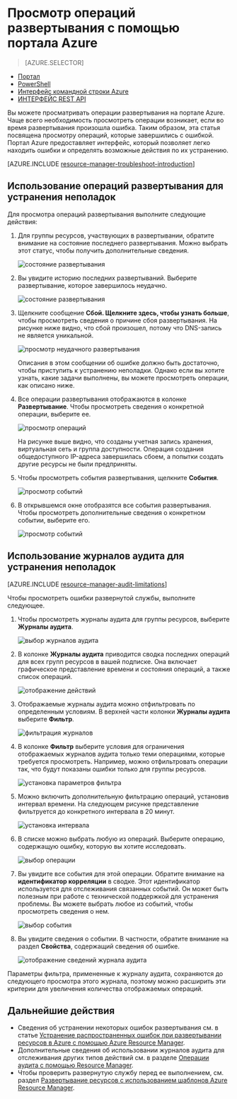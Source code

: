 <properties
   pageTitle="Просмотр операций развертывания с помощью портала Azure | Microsoft Azure"
   description="Описывается использование портала Azure для обнаружения ошибок Resource Manager."
   services="azure-resource-manager,virtual-machines"
   documentationCenter=""
   tags="top-support-issue"
   authors="tfitzmac"
   manager="timlt"
   editor="tysonn"/>

<tags
   ms.service="azure-resource-manager"
   ms.devlang="na"
   ms.topic="article"
   ms.tgt_pltfrm="vm-multiple"
   ms.workload="infrastructure"
   ms.date="06/15/2016"
   ms.author="tomfitz"/>

# Просмотр операций развертывания с помощью портала Azure

> [AZURE.SELECTOR]
- [Портал](resource-manager-troubleshoot-deployments-portal.md)
- [PowerShell](resource-manager-troubleshoot-deployments-powershell.md)
- [Интерфейс командной строки Azure](resource-manager-troubleshoot-deployments-cli.md)
- [ИНТЕРФЕЙС REST API](resource-manager-troubleshoot-deployments-rest.md)

Вы можете просматривать операции развертывания на портале Azure. Чаще всего необходимость просмотреть операции возникает, если во время развертывания произошла ошибка. Таким образом, эта статья посвящена просмотру операций, которые завершились с ошибкой. Портал Azure предоставляет интерфейс, который позволяет легко находить ошибки и определять возможные действия по их устранению.

[AZURE.INCLUDE [resource-manager-troubleshoot-introduction](../includes/resource-manager-troubleshoot-introduction.md)]

## Использование операций развертывания для устранения неполадок

Для просмотра операций развертывания выполните следующие действия:

1. Для группы ресурсов, участвующих в развертывании, обратите внимание на состояние последнего развертывания. Можно выбрать этот статус, чтобы получить дополнительные сведения.

    ![состояние развертывания](./media/resource-manager-troubleshoot-deployments-portal/deployment-status.png)

2. Вы увидите историю последних развертываний. Выберите развертывание, которое завершилось неудачно.

    ![состояние развертывания](./media/resource-manager-troubleshoot-deployments-portal/select-deployment.png)

3. Щелкните сообщение **Сбой. Щелкните здесь, чтобы узнать больше**, чтобы просмотреть сведения о причине сбоя развертывания. На рисунке ниже видно, что сбой произошел, потому что DNS-запись не является уникальной.

    ![просмотр неудачного развертывания](./media/resource-manager-troubleshoot-deployments-portal/view-error.png)

    Описания в этом сообщении об ошибке должно быть достаточно, чтобы приступить к устранению неполадки. Однако если вы хотите узнать, какие задачи выполнены, вы можете просмотреть операции, как описано ниже.

4. Все операции развертывания отображаются в колонке **Развертывание**. Чтобы просмотреть сведения о конкретной операции, выберите ее.

    ![просмотр операций](./media/resource-manager-troubleshoot-deployments-portal/view-operations.png)

    На рисунке выше видно, что созданы учетная запись хранения, виртуальная сеть и группа доступности. Операция создания общедоступного IP-адреса завершилась сбоем, а попытки создать другие ресурсы не были предприняты.

5. Чтобы просмотреть события развертывания, щелкните **События**.

    ![просмотр событий](./media/resource-manager-troubleshoot-deployments-portal/view-events.png)

6. В открывшемся окне отобразятся все события развертывания. Чтобы просмотреть дополнительные сведения о конкретном событии, выберите его.

    ![просмотр событий](./media/resource-manager-troubleshoot-deployments-portal/see-all-events.png)

## Использование журналов аудита для устранения неполадок

[AZURE.INCLUDE [resource-manager-audit-limitations](../includes/resource-manager-audit-limitations.md)]

Чтобы просмотреть ошибки развернутой службы, выполните следующее.

1. Чтобы просмотреть журналы аудита для группы ресурсов, выберите **Журналы аудита**.

    ![выбор журналов аудита](./media/resource-manager-troubleshoot-deployments-portal/select-audit-logs.png)

2. В колонке **Журналы аудита** приводится сводка последних операций для всех групп ресурсов в вашей подписке. Она включает графическое представление времени и состояния операций, а также список операций.

    ![отображение действий](./media/resource-manager-troubleshoot-deployments-portal/audit-summary.png)

3. Отображаемые журналы аудита можно отфильтровать по определенным условиям. В верхней части колонки **Журналы аудита** выберите **Фильтр**.

    ![фильтрация журналов](./media/resource-manager-troubleshoot-deployments-portal/filter-logs.png)

4. В колонке **Фильтр** выберите условия для ограничения отображаемых журналов аудита только теми операциями, которые требуется просмотреть. Например, можно отфильтровать операции так, что будут показаны ошибки только для группы ресурсов.

    ![установка параметров фильтра](./media/resource-manager-troubleshoot-deployments-portal/set-filter.png)

5. Можно включить дополнительную фильтрацию операций, установив интервал времени. На следующем рисунке представление фильтруется до конкретного интервала в 20 минут.

    ![установка интервала](./media/resource-manager-troubleshoot-deployments-portal/select-time.png)

6. В списке можно выбрать любую из операций. Выберите операцию, содержащую ошибку, которую вы хотите исследовать.

    ![выбор операции](./media/resource-manager-troubleshoot-deployments-portal/select-operation.png)
  
7. Вы увидите все события для этой операции. Обратите внимание на **идентификатор корреляции** в сводке. Этот идентификатор используется для отслеживания связанных событий. Он может быть полезным при работе с технической поддержкой для устранения проблемы. Вы можете выбрать любое из событий, чтобы просмотреть сведения о нем.

    ![выбор события](./media/resource-manager-troubleshoot-deployments-portal/select-event.png)

8. Вы увидите сведения о событии. В частности, обратите внимание на раздел **Свойства**, содержащий сведения об ошибке.

    ![отображение сведений журнала аудита](./media/resource-manager-troubleshoot-deployments-portal/audit-details.png)

Параметры фильтра, примененные к журналу аудита, сохраняются до следующего просмотра этого журнала, поэтому можно расширить эти критерии для увеличения количества отображаемых операций.

## Дальнейшие действия

- Сведения об устранении некоторых ошибок развертывания см. в статье [Устранение распространенных ошибок при развертывании ресурсов в Azure с помощью Azure Resource Manager](resource-manager-common-deployment-errors.md).
- Дополнительные сведения об использовании журналов аудита для отслеживания других типов действий см. в разделе [Операции аудита с помощью Resource Manager](resource-group-audit.md).
- Чтобы проверить развернутую службу перед ее выполнением, см. раздел [Развертывание ресурсов с использованием шаблонов Azure Resource Manager](resource-group-template-deploy.md).

<!---HONumber=AcomDC_0622_2016-->
